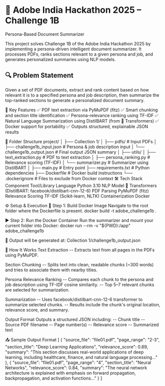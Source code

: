 # 📄 Adobe India Hackathon 2025 – Challenge 1B
Persona-Based Document Summarizer

This project solves Challenge 1B of the Adobe India Hackathon 2025 by implementing a persona-driven intelligent document summarizer. It processes PDFs, ranks sections relevant to a given persona and job, and generates personalized summaries using NLP models.

## 🔍 Problem Statement
Given a set of PDF documents, extract and rank content based on how relevant it is to a specified persona and job description, then summarize the top-ranked sections to generate a personalized document summary.

🧠 Key Features
✅ PDF text extraction via PyMuPDF (fitz)
✅ Smart chunking and section title identification
✅ Persona-relevance ranking using TF-IDF
✅ Natural Language Summarization using DistilBART (from 🤗 Transformers)
✅ Docker support for portability
✅ Outputs structured, explainable JSON results

📁 Folder Structure
project/
│
├── Collection 1/
│   ├── pdfs/                         # Input PDFs
│   ├── challenge1b_input.json        # Persona & job description input
│   └── challenge1b_output.json       # Final output JSON summary
│
├── utils/
│   ├── text_extraction.py           # PDF to text extraction
│   ├── persona_ranking.py           # Relevance scoring (TF-IDF)
│   └── summarizer.py                # Summarizer using DistilBART
│
├── main.py                          # Entry point
├── requirements.txt                 # Python dependencies
├── Dockerfile                       # Docker build instructions
└── .dockerignore                    # Files to exclude from Docker context
🛠️ Tech Stack
Component	Tool/Library
Language	Python 3.10
NLP Model	🤗 Transformers (DistilBART: facebook/distilbart-cnn-12-6)
PDF Parsing	PyMuPDF (fitz)
Relevance Scoring	TF-IDF (Scikit-learn, NLTK)
Containerization	Docker

⚙️ Setup & Execution
🔨 Step 1: Build Docker Image
Navigate to the root folder where the Dockerfile is present.
docker build -t adobe_challenge1b .

▶️ Step 2: Run the Docker Container
Run the summarizer and mount your current folder into Docker:
docker run --rm -v "${PWD}:/app" adobe_challenge1b

📁 Output will be generated at:
Collection 1/challenge1b_output.json

🔄 How It Works
Text Extraction
  -- Extracts text from all pages in the PDFs using PyMuPDF.

Section Chunking
  -- Splits text into clean, readable chunks (~300 words) and tries to associate them with nearby titles.

Persona Relevance Ranking
  -- Compares each chunk to the persona and job description using TF-IDF cosine similarity.
  -- Top 5–7 relevant chunks are selected for summarization.

Summarization
  -- Uses facebook/distilbart-cnn-12-6 transformer to summarize selected chunks.
  -- Results include the chunk's original location, relevance score, and summary.

Output Format
Outputs a structured JSON including:
  -- Chunk title
  -- Source PDF filename
  -- Page number(s)
  -- Relevance score
  -- Summarized text

📤 Sample Output Format
[
  {
    "source_file": "file01.pdf",
    "page_range": "2-3",
    "section_title": "Deep Learning Applications",
    "relevance_score": 0.89,
    "summary": "This section discusses real-world applications of deep learning, including healthcare, finance, and natural language processing..."
  },
  {
    "source_file": "file01.pdf",
    "page_range": "4",
    "section_title": "Neural Networks",
    "relevance_score": 0.84,
    "summary": "The neural network architecture is explained with emphasis on forward propagation, backpropagation, and activation functions..."
  }
]